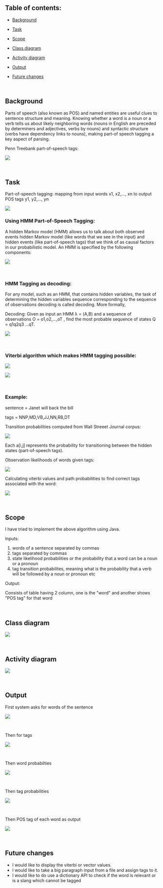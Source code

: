 ## Table of contents:

* [Background](#B)
<a name="B"></a>

* [Task](#T)
<a name="T"></a>

* [Scope](#S)
<a name="S"></a>

* [Class diagram](#C)
<a name="C"></a>

* [Activity diagram](#A)
<a name="A"></a>

* [Output](#O)
<a name="O"></a>

* [Future changes](#F)
<a name="F"></a>


<br/>

## Background

Parts of speech (also known as POS) and named entities are useful clues to sentence structure and meaning. Knowing whether a word is a noun or a verb tells us about likely neighboring words (nouns in English are preceded by determiners and adjectives, verbs by nouns) and syntactic structure (verbs have dependency links to nouns), making part-of speech tagging a key aspect of parsing. 

Penn Treebank part-of-speech tags:

![](IMAGES/tag_list.png)

<br/>

## Task

Part-of-speech tagging: mapping from input words x1, x2,..., xn to output POS tags y1, y2,..., yn 

![](IMAGES/work.png)

### Using HMM Part-of-Speech Tagging:

A hidden Markov model (HMM) allows us to talk about both observed events hidden Markov model (like words that we see in the input) and hidden events (like part-of-speech tags) that we think of as causal factors in our probabilistic model. An HMM is specified by the following components:

![](IMAGES/components.png)

<br/>

### HMM Tagging as decoding:

For any model, such as an HMM, that contains hidden variables, the task of determining the hidden variables sequence corresponding to the sequence of observations decoding is called decoding. More formally,

Decoding: Given as input an HMM λ = (A,B) and a sequence of observations O = o1,o2,...,oT , find the most probable sequence of states Q = q1q2q3 ...qT.

![](IMAGES/repre.png)

<br/>

### Viterbi algorithm which makes HMM tagging possible:

![](IMAGES/viterbi.png)

![](IMAGES/notations.png)

<br/>

### Example:

sentence = Janet will back the bill

tags = NNP,MD,VB,JJ,NN,RB,DT

Transition probabilities computed from Wall Streeet Journal corpus:

![](IMAGES/wsj.png)

Each a[i,j] represents the probability for transitioning between the hidden states (part-of-speech tags).

Observation likelihoods of words given tags:

![](IMAGES/obs.png)

Calculating viterbi values and path probabilities to find correct tags associated with the word: 

![](IMAGES/whats_happening.png)

<br/>

## Scope

I have tried to implement the above algorithm using Java. 

Inputs:

1. words of a sentence separated by commas
2. tags separated by commas
3. state likelihood probabilities or the probability that a word can be a noun or a pronoun
4. tag transition probabilites, meaning what is the probability that a verb will be followed by a noun or pronoun etc

Output:

Consists of table having 2 column, one is the "word" and another shows "POS tag" for that word

<br/>

## Class diagram

![](IMAGES/Class_diagram.png)

<br/>

## Activity diagram

![](IMAGES/Activity_diagram.png)

<br/>

## Output

First system asks for words of the sentence

![](IMAGES/sentence.png)

<br/>

Then for tags

![](IMAGES/tags.png)

<br/>

Then word probabilties

![](IMAGES/state_likelihoods.png)

<br/>

Then tag probabilities

![](IMAGES/transition_probabilities.png)

<br/>

Then POS tag of each word as output

![](IMAGES/result.png)

<br/>

## Future changes

* I would like to display the viterbi or vector values.
* I would like to take a big paragraph input from a file and assign tags to it.
* I would like to do use a dictionary API to check if the word is relevant or is a slang which cannot be tagged
